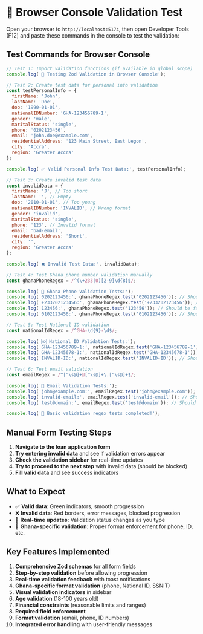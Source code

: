 # 🧪 Browser Console Validation Test

Open your browser to `http://localhost:5174`, then open Developer Tools (F12) and paste these commands in the console to test the validation:

## Test Commands for Browser Console

```javascript
// Test 1: Import validation functions (if available in global scope)
console.log('🧪 Testing Zod Validation in Browser Console');

// Test 2: Create test data for personal info validation
const testPersonalInfo = {
  firstName: 'John',
  lastName: 'Doe',
  dob: '1990-01-01',
  nationalIDNumber: 'GHA-123456789-1',
  gender: 'male',
  maritalStatus: 'single',
  phone: '0202123456',
  email: 'john.doe@example.com',
  residentialAddress: '123 Main Street, East Legon',
  city: 'Accra',
  region: 'Greater Accra'
};

console.log('✅ Valid Personal Info Test Data:', testPersonalInfo);

// Test 3: Create invalid test data
const invalidData = {
  firstName: 'J', // Too short
  lastName: '', // Empty
  dob: '2010-01-01', // Too young
  nationalIDNumber: 'INVALID', // Wrong format
  gender: 'invalid',
  maritalStatus: 'single',
  phone: '123', // Invalid format
  email: 'bad-email',
  residentialAddress: 'Short',
  city: '',
  region: 'Greater Accra'
};

console.log('❌ Invalid Test Data:', invalidData);

// Test 4: Test Ghana phone number validation manually
const ghanaPhoneRegex = /^(\+233|0)[2-9]\d{8}$/;

console.log('📱 Ghana Phone Validation Tests:');
console.log('0202123456:', ghanaPhoneRegex.test('0202123456')); // Should be true
console.log('+233202123456:', ghanaPhoneRegex.test('+233202123456')); // Should be true
console.log('123456:', ghanaPhoneRegex.test('123456')); // Should be false
console.log('0102123456:', ghanaPhoneRegex.test('0102123456')); // Should be false (starts with 01)

// Test 5: Test National ID validation
const nationalIdRegex = /^GHA-\d{9}-\d$/;

console.log('🆔 National ID Validation Tests:');
console.log('GHA-123456789-1:', nationalIdRegex.test('GHA-123456789-1')); // Should be true
console.log('GHA-12345678-1:', nationalIdRegex.test('GHA-12345678-1')); // Should be false (8 digits)
console.log('INVALID-ID:', nationalIdRegex.test('INVALID-ID')); // Should be false

// Test 6: Test email validation
const emailRegex = /^[^\s@]+@[^\s@]+\.[^\s@]+$/;

console.log('📧 Email Validation Tests:');
console.log('john@example.com:', emailRegex.test('john@example.com')); // Should be true
console.log('invalid-email:', emailRegex.test('invalid-email')); // Should be false
console.log('test@domain:', emailRegex.test('test@domain')); // Should be false

console.log('🎉 Basic validation regex tests completed!');
```

## Manual Form Testing Steps

1. **Navigate to the loan application form**
2. **Try entering invalid data** and see if validation errors appear
3. **Check the validation sidebar** for real-time updates
4. **Try to proceed to the next step** with invalid data (should be blocked)
5. **Fill valid data** and see success indicators

## What to Expect

- ✅ **Valid data**: Green indicators, smooth progression
- ❌ **Invalid data**: Red borders, error messages, blocked progression
- 🔄 **Real-time updates**: Validation status changes as you type
- 📱 **Ghana-specific validation**: Proper format enforcement for phone, ID, etc.

## Key Features Implemented

1. **Comprehensive Zod schemas** for all form fields
2. **Step-by-step validation** before allowing progression
3. **Real-time validation feedback** with toast notifications
4. **Ghana-specific format validation** (phone, National ID, SSNIT)
5. **Visual validation indicators** in sidebar
6. **Age validation** (18-100 years old)
7. **Financial constraints** (reasonable limits and ranges)
8. **Required field enforcement**
9. **Format validation** (email, phone, ID numbers)
10. **Integrated error handling** with user-friendly messages